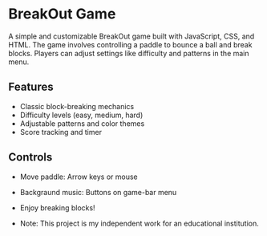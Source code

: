 # BreakOut Game

A simple and customizable BreakOut game built with JavaScript, CSS, and HTML. The game involves controlling a paddle to bounce a ball and break blocks. Players can adjust settings like difficulty and patterns in the main menu.

## Features
- Classic block-breaking mechanics
- Difficulty levels (easy, medium, hard)
- Adjustable patterns and color themes
- Score tracking and timer

## Controls
- Move paddle: Arrow keys or mouse
- Backgraund music: Buttons on game-bar menu

- Enjoy breaking blocks!

- Note: This project is my independent work for an educational institution.

